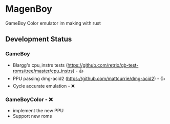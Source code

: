 # MagenBoy

GameBoy Color emulator im making with rust

## Development Status

### GameBoy
- Blargg's cpu_instrs tests (https://github.com/retrio/gb-test-roms/tree/master/cpu_instrs) - :thumbsup:
- PPU passing dmg-acid2 (https://github.com/mattcurrie/dmg-acid2) - :thumbsup:
- Cycle accurate emulation - :x:

### GameBoyColor - :x:
- implement the new PPU
- Support new roms